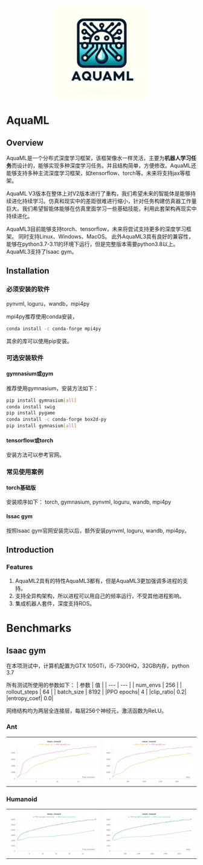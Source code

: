 <p align="center">
  <img src="Doc/Fig/AquaML.jpeg" alt="Image description" width=250"" style="vertical-align: middle;">
</p>

# AquaML

## Overview

AquaML是一个分布式深度学习框架，该框架像水一样灵活，主要为**机器人学习任务**而设计的，能够实现多种深度学习任务。并且结构简单，方便修改。AquaML还能够支持多种主流深度学习框架，如tensorflow、torch等。未来将支持jax等框架。

AquaML V3版本在整体上对V2版本进行了重构，我们希望未来的智能体是能够持续进化持续学习。仿真和现实中的差距很难进行缩小，针对任务构建仿真器工作量巨大。我们希望智能体能够在仿真里面学习一些基础技能，利用此套架构再现实中持续进化。

AquaML3目前能够支持torch、tensorflow，未来将尝试支持更多的深度学习框架。
同时支持Linux、Windows、MacOS。
此外AquaML3具有良好的兼容性，能够在python3.7-3.11的环境下运行，但是完整版本需要python3.8以上。
AquaML3支持了Isaac gym。




## Installation

### 必须安装的软件

pynvml, loguru，wandb，mpi4py

mpi4py推荐使用conda安装，
```bash
conda install -c conda-forge mpi4py
```

其余的库可以使用pip安装。

### 可选安装软件

#### gymnasium或gym

推荐使用gymnasium，安装方法如下：

```bash
pip install gymnasium[all]
conda install swig
pip install pygame
conda install -c conda-forge box2d-py
pip install gymnasium[all]
```

#### tensorflow或torch

安装方法可以参考官网。

### 常见使用案例

#### torch基础版

安装顺序如下：
torch, gymnasium, pynvml, loguru, wandb, mpi4py

#### Issac gym

按照Isaac gym官网安装完以后，额外安装pynvml, loguru, wandb, mpi4py。

## Introduction
 
### Features

1. AquaML2具有的特性AquaML3都有，但是AquaML3更加强调多进程的支持。
2. 支持全异构架构，所以进程可以用自己的频率运行，不受其他进程影响。
3. 集成机器人套件，深度支持ROS。

# Benchmarks


## Isaac gym
在本项测试中，计算机配置为GTX 1050Ti，i5-7300HQ，32GB内存，python 3.7

所有测试所使用的参数如下：
| 参数 | 值 |
| --- | --- |
| num_envs | 256 |
| rollout_steps | 64 |
| batch_size | 8192 |
|PPO epochs| 4 |
|clip_ratio| 0.2|
|entropy_coef| 0.0|

网络结构均为两层全连接层，每层256个神经元，激活函数为ReLU。
### Ant

<table>
  <tr>
    <td><img src="Doc/Fig/Ant_time.png" alt="Image description" width="600" style="vertical-align: top;"></td>
    <td><img src="Doc/Fig/Ant_step.png" alt="Image description" width="600" style="vertical-align: top;"></td>
  </tr>
</table>

### Humanoid

<table>
  <tr>
    <td><img src="Doc/Fig/humoid_time.png" alt="Image description" width="600" style="vertical-align: top;"></td>
    <td><img src="Doc/Fig/humoid_step.png" alt="Image description" width="600" style="vertical-align: top;"></td>
  </tr>
</table>

<!-- <div style="display: flex;">
  <img src="Doc/Fig/humoid_time.png" alt="Image description" width="300" style="vertical-align: top;">
  <img src="Doc/Fig/humoid_step.png" alt="Image description" width="200" style="vertical-align: top;">
</div> -->